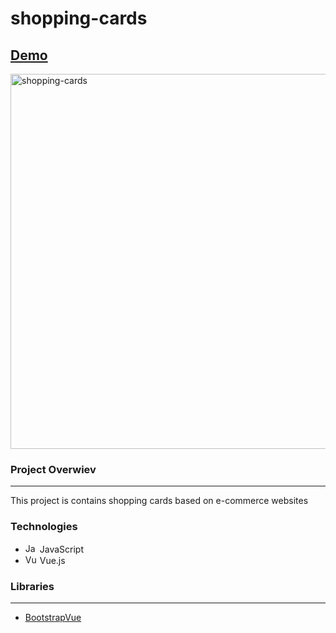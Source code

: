 # shopping-cards

## [Demo](https://shoppingcardskmy.netlify.app/)

<img src="https://raw.githubusercontent.com/shopping-cards/master/shopping-cards.gif" alt="shopping-cards" width="600" />

### Project Overwiev
---

This project is contains shopping cards based on e-commerce websites

### Technologies
- <a href="https://developer.mozilla.org/en-US/docs/Web/JavaScript" title="JavaScript"><img src="https://github.com/get-icon/geticon/raw/master/icons/javascript.svg" alt="JavaScript" width="19px" height="15px"></a> JavaScript 
- <a href="https://vuejs.org/" title="Vue.js"><img src="https://github.com/get-icon/geticon/raw/master/icons/vue.svg" alt="Vue.js" width="19px" height="15px"></a> Vue.js 

### Libraries
---
- [BootstrapVue]


[BootstrapVue]: https://bootstrap-vue.org/